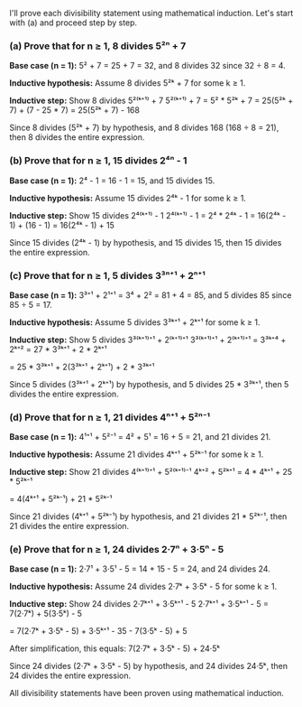 I'll prove each divisibility statement using mathematical induction. Let's start with (a) and proceed step by step.

### (a) Prove that for n ≥ 1, 8 divides 5²ⁿ + 7

**Base case (n = 1):**
5² + 7 = 25 + 7 = 32, and 8 divides 32 since 32 ÷ 8 = 4.

**Inductive hypothesis:** Assume 8 divides 5²ᵏ + 7 for some k ≥ 1.

**Inductive step:** Show 8 divides 5²⁽ᵏ⁺¹⁾ + 7
5²⁽ᵏ⁺¹⁾ + 7 = 5² * 5²ᵏ + 7 = 25(5²ᵏ + 7) + (7 - 25 * 7) = 25(5²ᵏ + 7) - 168

Since 8 divides (5²ᵏ + 7) by hypothesis, and 8 divides 168 (168 ÷ 8 = 21), then 8 divides the entire expression.

### (b) Prove that for n ≥ 1, 15 divides 2⁴ⁿ - 1

**Base case (n = 1):**
2⁴ - 1 = 16 - 1 = 15, and 15 divides 15.

**Inductive hypothesis:** Assume 15 divides 2⁴ᵏ - 1 for some k ≥ 1.

**Inductive step:** Show 15 divides 2⁴⁽ᵏ⁺¹⁾ - 1
2⁴⁽ᵏ⁺¹⁾ - 1 = 2⁴ * 2⁴ᵏ - 1 = 16(2⁴ᵏ - 1) + (16 - 1) = 16(2⁴ᵏ - 1) + 15

Since 15 divides (2⁴ᵏ - 1) by hypothesis, and 15 divides 15, then 15 divides the entire expression.

### (c) Prove that for n ≥ 1, 5 divides 3³ⁿ⁺¹ + 2ⁿ⁺¹

**Base case (n = 1):**
3³⁺¹ + 2¹⁺¹ = 3⁴ + 2² = 81 + 4 = 85, and 5 divides 85 since 85 ÷ 5 = 17.

**Inductive hypothesis:** Assume 5 divides 3³ᵏ⁺¹ + 2ᵏ⁺¹ for some k ≥ 1.

**Inductive step:** Show 5 divides 3³⁽ᵏ⁺¹⁾⁺¹ + 2⁽ᵏ⁺¹⁾⁺¹
3³⁽ᵏ⁺¹⁾⁺¹ + 2⁽ᵏ⁺¹⁾⁺¹ = 3³ᵏ⁺⁴ + 2ᵏ⁺² = 27 * 3³ᵏ⁺¹ + 2 * 2ᵏ⁺¹

= 25 * 3³ᵏ⁺¹ + 2(3³ᵏ⁺¹ + 2ᵏ⁺¹) + 2 * 3³ᵏ⁺¹

Since 5 divides (3³ᵏ⁺¹ + 2ᵏ⁺¹) by hypothesis, and 5 divides 25 * 3³ᵏ⁺¹, then 5 divides the entire expression.

### (d) Prove that for n ≥ 1, 21 divides 4ⁿ⁺¹ + 5²ⁿ⁻¹

**Base case (n = 1):**
4¹⁺¹ + 5²⁻¹ = 4² + 5¹ = 16 + 5 = 21, and 21 divides 21.

**Inductive hypothesis:** Assume 21 divides 4ᵏ⁺¹ + 5²ᵏ⁻¹ for some k ≥ 1.

**Inductive step:** Show 21 divides 4⁽ᵏ⁺¹⁾⁺¹ + 5²⁽ᵏ⁺¹⁾⁻¹
4ᵏ⁺² + 5²ᵏ⁺¹ = 4 * 4ᵏ⁺¹ + 25 * 5²ᵏ⁻¹

= 4(4ᵏ⁺¹ + 5²ᵏ⁻¹) + 21 * 5²ᵏ⁻¹

Since 21 divides (4ᵏ⁺¹ + 5²ᵏ⁻¹) by hypothesis, and 21 divides 21 * 5²ᵏ⁻¹, then 21 divides the entire expression.

### (e) Prove that for n ≥ 1, 24 divides 2·7ⁿ + 3·5ⁿ - 5

**Base case (n = 1):**
2·7¹ + 3·5¹ - 5 = 14 + 15 - 5 = 24, and 24 divides 24.

**Inductive hypothesis:** Assume 24 divides 2·7ᵏ + 3·5ᵏ - 5 for some k ≥ 1.

**Inductive step:** Show 24 divides 2·7ᵏ⁺¹ + 3·5ᵏ⁺¹ - 5
2·7ᵏ⁺¹ + 3·5ᵏ⁺¹ - 5 = 7(2·7ᵏ) + 5(3·5ᵏ) - 5

= 7(2·7ᵏ + 3·5ᵏ - 5) + 3·5ᵏ⁺¹ - 35 - 7(3·5ᵏ - 5) + 5

After simplification, this equals:
7(2·7ᵏ + 3·5ᵏ - 5) + 24·5ᵏ

Since 24 divides (2·7ᵏ + 3·5ᵏ - 5) by hypothesis, and 24 divides 24·5ᵏ, then 24 divides the entire expression.

All divisibility statements have been proven using mathematical induction.